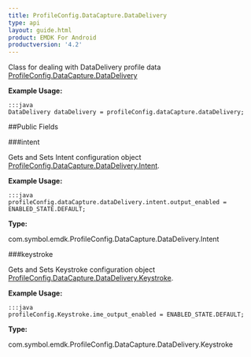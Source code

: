 ```yaml
---
title: ProfileConfig.DataCapture.DataDelivery
type: api
layout: guide.html
product: EMDK For Android
productversion: '4.2'
---
```



Class for dealing with DataDelivery profile data [ ProfileConfig.DataCapture.DataDelivery](../ProfileConfig-DataCapture-DataDelivery)
 
 

**Example Usage:**
	
	:::java	
	DataDelivery dataDelivery = profileConfig.dataCapture.dataDelivery;


##Public Fields

###intent

Gets and Sets Intent configuration object [ ProfileConfig.DataCapture.DataDelivery.Intent](../ProfileConfig-DataCapture-DataDelivery-Intent).
 
 

**Example Usage:**
	
	:::java	
	profileConfig.dataCapture.dataDelivery.intent.output_enabled = ENABLED_STATE.DEFAULT;


**Type:**

com.symbol.emdk.ProfileConfig.DataCapture.DataDelivery.Intent

###keystroke

Gets and Sets Keystroke configuration object [ ProfileConfig.DataCapture.DataDelivery.Keystroke](../ProfileConfig-DataCapture-DataDelivery-Keystroke).
 
 

**Example Usage:**
	
	:::java	
	profileConfig.Keystroke.ime_output_enabled = ENABLED_STATE.DEFAULT;


**Type:**

com.symbol.emdk.ProfileConfig.DataCapture.DataDelivery.Keystroke

